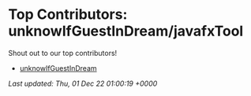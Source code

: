 # Top Contributors: unknowIfGuestInDream/javafxTool
Shout out to our top contributors!

- [unknowIfGuestInDream](https://github.com/unknowIfGuestInDream)


_Last updated: Thu, 01 Dec 22 01:00:19 +0000_